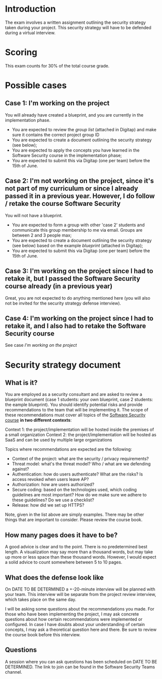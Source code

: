 # Introduction
The exam involves a written assignment outlining the security strategy taken during your project. This security strategy will have to be defended during a virtual interview. 

# Scoring 
This exam counts for 30% of the total course grade. 

# Possible cases
## Case 1: I'm working on the project
You will already have created a blueprint, and you are currently in the implementation phase.
 
* You are expected to review the _group list_ (attached in Digitap) and make sure it contains the correct project group ID
* You are expected to create a document outlining the security strategy (see below);
* You are expected to apply the concepts you have learned in the Software Security course in the implementation phase;
* You are expected to submit this via Digitap (one per team) before the 15th of June.

## Case 2: I'm not working on the project, since it's not part of my curriculum or since I already passed it in a previous year. However, I do follow / retake the course Software Security
You will not have a blueprint. 

* You are expected to form a group with other 'case 2' students and communicate this group membership to me via email. Groups are between 2 and 3 people max;
* You are expected to create a document outlining the security strategy (see below) based on the example _blueprint_ (attached in Digitap);
* You are expected to submit this via Digitap (one per team) before the 15th of June.

## Case 3: I'm working on the project since I had to retake it, but I passed the Software Security course already (in a previous year)
Great, you are not expected to do anything mentioned here (you will also not be invited for the security strategy defense interview).

## Case 4: I'm working on the project since I had to retake it, and I also had to retake the Software Security course
See case _I'm working on the project_

# Security strategy document
## What is it?
You are employed as a security consultant and are asked to review a blueprint document (case 1 students: your own blueprint, case 2 students: the eample blueprint). You should identify potential risks and provide recommendations to the team that will be implementing it. The scope of these recommendations must cover all topics of the [Software Security course](https://apwt.gitbook.io/software-security/) **in two different contexts**:

Context 1: the project/implementation will be hosted inside the premises of a small organization
Context 2: the project/implementation will be hosted as SaaS and can be used by multiple large organizations 

Topics where recommendations are expected are the following:
* Context of the project: what are the security / privacy requirements?
* Threat model: what's the threat model? Who / what are we defending against?
* Authentication: how do users authenticate? What are the risks? Is access revoked when users leave AP?
* Authorization: how are users authorized? 
* Secure coding: based on the technologies used, which coding guidelines are most important? How do we make sure we adhere to these guidelines? Do we use a checklist? 
* Release: how did we set up HTTPS?  

Note, given in the list above are simply examples. There may be other things that are important to consider. Please review the course book. 

## How many pages does it have to be?
A good advice is clear and to the point. There is no predetermined best length. A visualization may say more than a thousand words, but may take up more or less space than these thousand words. 
However, I would expect a solid advice to count somewhere between 5 to 10 pages. 

## What does the defense look like
On DATE TO BE DETERMINED a +-20-minute interview will be planned with your team. This interview will be separate from the project review interview, which takes place on the same day. 

I will be asking some questions about the recommendations you made. For those who have been implementing the project, I may ask concrete questions about how certain recommendations were implemented or configured. 
In case I have doubts about your understanding of certain concepts, I may ask a theoretical question here and there. Be sure to review the course book before this interview. 

## Questions
A session where you can ask questions has been scheduled on DATE TO BE DETERMINED. The link to join can be found in the Software Security Teams channel. 